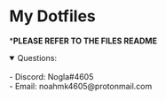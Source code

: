 # My Dotfiles

***PLEASE REFER TO THE FILES README**

<details open>
<summary>Questions:</summary>
<br>
- Discord: Nogla#4605
  <br>
- Email: noahmk4605@protonmail.com
</details>
